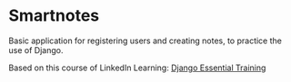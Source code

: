 # Smartnotes

Basic application for registering users and creating notes, to practice the use of Django.

Based on this course of LinkedIn Learning: [Django Essential Training](https://www.linkedin.com/learning/django-essential-training)
